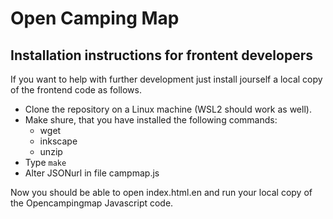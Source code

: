 # Open Camping Map

## Installation instructions for frontent developers

If you want to help with further development just install jourself a local
copy of the frontend code as follows.

* Clone the repository on a Linux machine (WSL2 should work as well).
* Make shure, that you have installed the following commands:
	* wget
	* inkscape
	* unzip
* Type ``make``
* Alter JSONurl in file campmap.js

Now you should be able to open index.html.en and run your local copy of the
Opencampingmap Javascript code.



